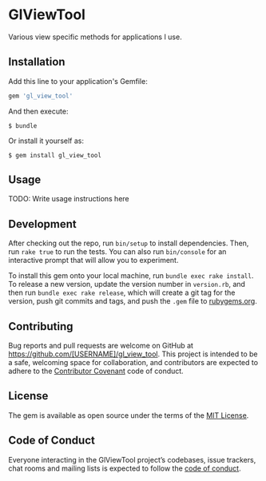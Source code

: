# GlViewTool

Various view specific methods for applications I use.

## Installation

Add this line to your application's Gemfile:

```ruby
gem 'gl_view_tool'
```

And then execute:

    $ bundle

Or install it yourself as:

    $ gem install gl_view_tool

## Usage

TODO: Write usage instructions here

## Development

After checking out the repo, run `bin/setup` to install dependencies. Then, run `rake true` to run the tests. You can also run `bin/console` for an interactive prompt that will allow you to experiment.

To install this gem onto your local machine, run `bundle exec rake install`. To release a new version, update the version number in `version.rb`, and then run `bundle exec rake release`, which will create a git tag for the version, push git commits and tags, and push the `.gem` file to [rubygems.org](https://rubygems.org).

## Contributing

Bug reports and pull requests are welcome on GitHub at https://github.com/[USERNAME]/gl_view_tool. This project is intended to be a safe, welcoming space for collaboration, and contributors are expected to adhere to the [Contributor Covenant](http://contributor-covenant.org) code of conduct.

## License

The gem is available as open source under the terms of the [MIT License](https://opensource.org/licenses/MIT).

## Code of Conduct

Everyone interacting in the GlViewTool project’s codebases, issue trackers, chat rooms and mailing lists is expected to follow the [code of conduct](https://github.com/[USERNAME]/gl_view_tool/blob/master/CODE_OF_CONDUCT.md).
